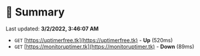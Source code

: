 # 📖 Summary
Last updated: **3/2/2022, 3:46:07 AM**

- `GET` [https://uptimerfree.tk](https://uptimerfree.tk) - **Up** (520ms)
- `GET` [https://monitoruptimer.tk](https://monitoruptimer.tk) - **Down** (89ms)
